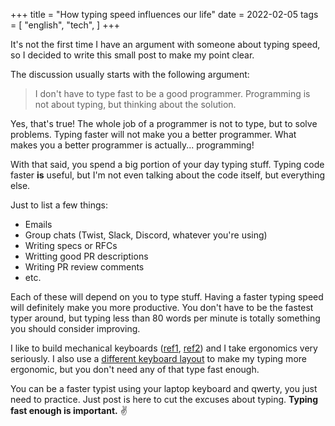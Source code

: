 +++
title = "How typing speed influences our life"
date = 2022-02-05
tags = [
    "english",
    "tech",
]
+++

It's not the first time I have an argument with someone about typing speed, so I
decided to write this small post to make my point clear.

The discussion usually starts with the following argument:

> I don't have to type fast to be a good programmer. Programming is not about
> typing, but thinking about the solution.

Yes, that's true! The whole job of a programmer is not to type, but to solve
problems. Typing faster will not make you a better programmer. What makes you a
better programmer is actually... programming!

With that said, you spend a big portion of your day typing stuff. Typing code
faster **is** useful, but I'm not even talking about the code itself, but
everything else.

Just to list a few things:

- Emails
- Group chats (Twist, Slack, Discord, whatever you're using)
- Writing specs or RFCs
- Writting good PR descriptions
- Writing PR review comments
- etc.

Each of these will depend on you to type stuff. Having a faster typing speed
will definitely make you more productive. You don't have to be the fastest typer
around, but typing less than 80 words per minute is totally something you should
consider improving.

I like to build mechanical keyboards ([ref1](/iris), [ref2](/series/dactyl)) and
I take ergonomics very seriously. I also use a [different keyboard
layout](/colemak-experience) to make my typing more ergonomic, but you don't
need any of that type fast enough.

You can be a faster typist using your laptop keyboard and qwerty, you just need
to practice. Just post is here to cut the excuses about typing. **Typing fast
enough is important.** ✌️
